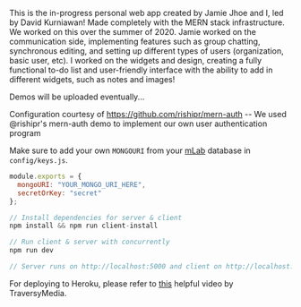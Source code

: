 This is the in-progress personal web app created by Jamie Jhoe and I, led by David Kurniawan! Made completely with the MERN stack infrastructure. We worked on this over the summer of 2020. Jamie worked on the communication side, implementing features such as group chatting, synchronous editing, and setting up different types of users (organization, basic user, etc). I worked on the widgets and design, creating a fully functional to-do list and user-friendly interface with the ability to add in different widgets, such as notes and images!

Demos will be uploaded eventually...

Configuration courtesy of https://github.com/rishipr/mern-auth -- We used @rishipr's mern-auth demo to implement our own user authentication program

Make sure to add your own `MONGOURI` from your [mLab](http://mlab.com) database in `config/keys.js`.

```javascript
module.exports = {
  mongoURI: "YOUR_MONGO_URI_HERE",
  secretOrKey: "secret"
};
```

```javascript
// Install dependencies for server & client
npm install && npm run client-install

// Run client & server with concurrently
npm run dev

// Server runs on http://localhost:5000 and client on http://localhost:3000
```

For deploying to Heroku, please refer to [this](https://www.youtube.com/watch?v=71wSzpLyW9k) helpful video by TraversyMedia.
